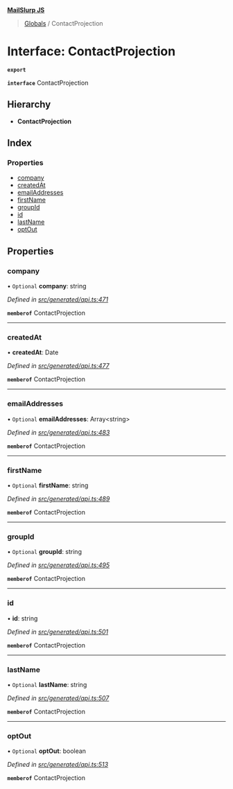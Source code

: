 **[MailSlurp JS](../README.md)**

> [Globals](../README.md) / ContactProjection

# Interface: ContactProjection

**`export`** 

**`interface`** ContactProjection

## Hierarchy

* **ContactProjection**

## Index

### Properties

* [company](contactprojection.md#company)
* [createdAt](contactprojection.md#createdat)
* [emailAddresses](contactprojection.md#emailaddresses)
* [firstName](contactprojection.md#firstname)
* [groupId](contactprojection.md#groupid)
* [id](contactprojection.md#id)
* [lastName](contactprojection.md#lastname)
* [optOut](contactprojection.md#optout)

## Properties

### company

• `Optional` **company**: string

*Defined in [src/generated/api.ts:471](https://github.com/mailslurp/mailslurp-client/blob/c83a162/src/generated/api.ts#L471)*

**`memberof`** ContactProjection

___

### createdAt

•  **createdAt**: Date

*Defined in [src/generated/api.ts:477](https://github.com/mailslurp/mailslurp-client/blob/c83a162/src/generated/api.ts#L477)*

**`memberof`** ContactProjection

___

### emailAddresses

• `Optional` **emailAddresses**: Array\<string>

*Defined in [src/generated/api.ts:483](https://github.com/mailslurp/mailslurp-client/blob/c83a162/src/generated/api.ts#L483)*

**`memberof`** ContactProjection

___

### firstName

• `Optional` **firstName**: string

*Defined in [src/generated/api.ts:489](https://github.com/mailslurp/mailslurp-client/blob/c83a162/src/generated/api.ts#L489)*

**`memberof`** ContactProjection

___

### groupId

• `Optional` **groupId**: string

*Defined in [src/generated/api.ts:495](https://github.com/mailslurp/mailslurp-client/blob/c83a162/src/generated/api.ts#L495)*

**`memberof`** ContactProjection

___

### id

•  **id**: string

*Defined in [src/generated/api.ts:501](https://github.com/mailslurp/mailslurp-client/blob/c83a162/src/generated/api.ts#L501)*

**`memberof`** ContactProjection

___

### lastName

• `Optional` **lastName**: string

*Defined in [src/generated/api.ts:507](https://github.com/mailslurp/mailslurp-client/blob/c83a162/src/generated/api.ts#L507)*

**`memberof`** ContactProjection

___

### optOut

• `Optional` **optOut**: boolean

*Defined in [src/generated/api.ts:513](https://github.com/mailslurp/mailslurp-client/blob/c83a162/src/generated/api.ts#L513)*

**`memberof`** ContactProjection
